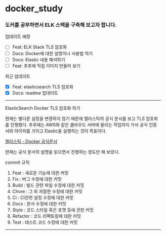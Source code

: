 # docker_study

### 도커를 공부하면서 ELK 스택을 구축해 보고자 합니다.

업데이트 예정
- [ ] Feat: ELK Stack TLS 암호화
- [ ] Docs: Docker에 대한 설명이나 사용법 적기
- [ ] Docs: Elastic 내용 해석하기
- [ ] Feat: 추후에 직접 이미지 만들어 보기

최근 업데이트
- [X] Feat: elasticsearch TLS 암호화
- [X] Docs: readme 업데이트

---

ElasticSearch Docker TLS 암호화 하기

현재는 별다른 설정을 변경하지 않기 때문에 엘라스틱의 공식 문서를 보고 TLS 암호화를 진행했다. 추후에는 AWS와 같은 클라우드 서버에 올리는 작업까지 가서 공식 인증서와 아이피를 가지고 Elastic을 실행하는 것이 목표이다. 

[엘라스틱 - Docker 공식문서](https://www.elastic.co/guide/en/elasticsearch/reference/current/configuring-tls-docker.html)

현재는 공식 문서의 설명을 읽으면서 진행하는 정도만 해 보았다.

commit 규칙
1. Feat : 새로운 기능에 대한 커밋
2. Fix : 버그 수정에 대한 커밋
3. Build : 빌드 관련 파일 수정에 대한 커밋
4. Chore : 그 외 자잘한 수정에 대한 커밋
5. Ci : CI관련 설정 수정에 대한 커밋
6. Docs : 문서 수정에 대한 커밋
7. Style : 코드 스타일 혹은 포맷 등에 관한 커밋
8. Refactor :  코드 리팩토링에 대한 커밋
9. Test : 테스트 코드 수정에 대한 커밋

---